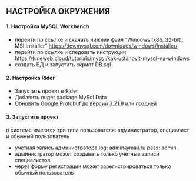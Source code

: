 ﻿## НАСТРОЙКА ОКРУЖЕНИЯ

#### 1. Настройка MySQL Workbench
- перейти по ссылке и скачать нижний файл "Windows (x86, 32-bit), MSI Installer" https://dev.mysql.com/downloads/windows/installer/
- перейти по ссылке и следовать инструкции  https://timeweb.cloud/tutorials/mysql/kak-ustanovit-mysql-na-windows
- создать БД и запустить скрипт DB.sql

#### 2. Настройка Rider
- Запустить проект в Rider
- Добавить nuget package MySql.Data
- Обновить Google.Protobuf до версии 3.21.9 или поздней

#### 3. Запустить проект 
в системе имеются три типа пользователя: администратор, специалист и обычный пользователь
- учетная запись администратора log: admin@mail.ru pass: admin
- администратор может создавать только учетные записи специалистов
- через форму регистрации может зарегистрироваться только обычный пользователь
